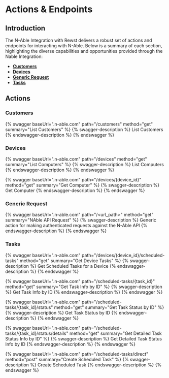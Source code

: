# Actions & Endpoints

## Introduction

The N-Able Integration with Rewst delivers a robust set of actions and endpoints for interacting with N-Able. Below is a summary of each section, highlighting the diverse capabilities and opportunities provided through the Nable Integration:

* [**Customers**](broken-reference)
* [**Devices**](broken-reference)
* [**Generic Request**](broken-reference)
* [**Tasks**](broken-reference)

## Actions

### Customers

{% swagger baseUrl="<environment>.n-able.com" path="/customers" method="get" summary="List Customers" %}
{% swagger-description %}
List Customers
{% endswagger-description %}
{% endswagger %}

### Devices

{% swagger baseUrl="<environment>.n-able.com" path="/devices" method="get" summary="List Computers" %}
{% swagger-description %}
List Computers
{% endswagger-description %}
{% endswagger %}

{% swagger baseUrl="<environment>.n-able.com" path="/devices/{device_id}" method="get" summary="Get Computer" %}
{% swagger-description %}
Get Computer
{% endswagger-description %}
{% endswagger %}

### Generic Request

{% swagger baseUrl="<environment>.n-able.com" path="/<url_path>" method="get" summary="NAble API Request" %}
{% swagger-description %}
Generic action for making authenticated requests against the N-Able API
{% endswagger-description %}
{% endswagger %}

### Tasks

{% swagger baseUrl="<environment>.n-able.com" path="/devices/{device_id}/scheduled-tasks" method="get" summary="Get Device Tasks" %}
{% swagger-description %}
Get Scheduled Tasks for a Device
{% endswagger-description %}
{% endswagger %}

{% swagger baseUrl="<environment>.n-able.com" path="/scheduled-tasks/{task_id}" method="get" summary="Get Task Info by ID" %}
{% swagger-description %}
Get Task Info by ID
{% endswagger-description %}
{% endswagger %}

{% swagger baseUrl="<environment>.n-able.com" path="/scheduled-tasks/{task_id}/status" method="get" summary="Get Task Status by ID" %}
{% swagger-description %}
Get Task Status by ID
{% endswagger-description %}
{% endswagger %}

{% swagger baseUrl="<environment>.n-able.com" path="/scheduled-tasks/{task_id}/status/details" method="get" summary="Get Detailed Task Status Info by ID" %}
{% swagger-description %}
Get Detailed Task Status Info by ID
{% endswagger-description %}
{% endswagger %}

{% swagger baseUrl="<environment>.n-able.com" path="/scheduled-tasks/direct" method="post" summary="Create Scheduled Task" %}
{% swagger-description %}
Create Scheduled Task
{% endswagger-description %}
{% endswagger %}
